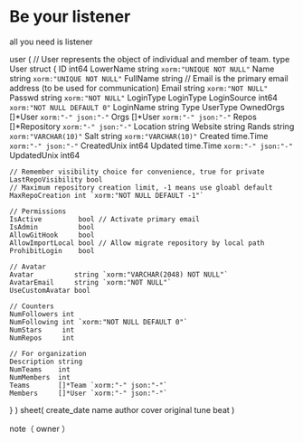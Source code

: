 # Be your listener


all you need is listener

user (
// User represents the object of individual and member of team.
type User struct {
	ID        int64
	LowerName string `xorm:"UNIQUE NOT NULL"`
	Name      string `xorm:"UNIQUE NOT NULL"`
	FullName  string
	// Email is the primary email address (to be used for communication)
	Email       string `xorm:"NOT NULL"`
	Passwd      string `xorm:"NOT NULL"`
	LoginType   LoginType
	LoginSource int64 `xorm:"NOT NULL DEFAULT 0"`
	LoginName   string
	Type        UserType
	OwnedOrgs   []*User       `xorm:"-" json:"-"`
	Orgs        []*User       `xorm:"-" json:"-"`
	Repos       []*Repository `xorm:"-" json:"-"`
	Location    string
	Website     string
	Rands       string `xorm:"VARCHAR(10)"`
	Salt        string `xorm:"VARCHAR(10)"`
	Created     time.Time `xorm:"-" json:"-"`
	CreatedUnix int64
	Updated     time.Time `xorm:"-" json:"-"`
	UpdatedUnix int64

	// Remember visibility choice for convenience, true for private
	LastRepoVisibility bool
	// Maximum repository creation limit, -1 means use gloabl default
	MaxRepoCreation int `xorm:"NOT NULL DEFAULT -1"`

	// Permissions
	IsActive         bool // Activate primary email
	IsAdmin          bool
	AllowGitHook     bool
	AllowImportLocal bool // Allow migrate repository by local path
	ProhibitLogin    bool

	// Avatar
	Avatar          string `xorm:"VARCHAR(2048) NOT NULL"`
	AvatarEmail     string `xorm:"NOT NULL"`
	UseCustomAvatar bool

	// Counters
	NumFollowers int
	NumFollowing int `xorm:"NOT NULL DEFAULT 0"`
	NumStars     int
	NumRepos     int

	// For organization
	Description string
	NumTeams    int
	NumMembers  int
	Teams       []*Team `xorm:"-" json:"-"`
	Members     []*User `xorm:"-" json:"-"`
}
)
sheet(
create_date
name 
author
cover
original
tune
beat
)

note（
owner
）


